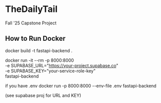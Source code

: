 # TheDailyTail
Fall '25 Capstone Project

## How to Run Docker
docker build -t fastapi-backend .

docker run -it --rm -p 8000:8000 \
	-e SUPABASE_URL="https://your-project.supabase.co" \
	-e SUPABASE_KEY="your-service-role-key" \
	fastapi-backend

if you have .env
docker run -p 8000:8000 --env-file .env fastapi-backend

(see supabase proj for URL and KEY)
